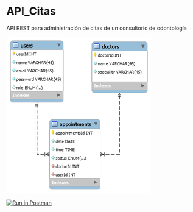# API_Citas
API REST para administración de citas de un consultorio de odontología

![Database Diagram](./assets/ER_db_API_Citas.png)

[![Run in Postman](https://run.pstmn.io/button.svg)](https://app.getpostman.com/run-collection/d3707ea02d0d44d9241f?action=collection%2Fimport#?env%5BAPI_Citas%5D=W3sia2V5IjoidXJsIiwidmFsdWUiOiJodHRwOi8vMTI3LjAuMC4xOjMwMDEiLCJlbmFibGVkIjp0cnVlfSx7ImtleSI6InRva2VuIiwidmFsdWUiOiIiLCJlbmFibGVkIjp0cnVlfSx7ImtleSI6InVzZXJpZCIsInZhbHVlIjoiIiwiZW5hYmxlZCI6dHJ1ZX1d)